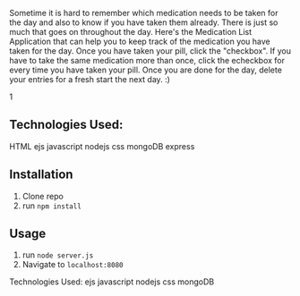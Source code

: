 Sometime it is hard to remember which medication needs to be taken for the day and also to know if you have taken them already. There is just so much that goes on throughout the day.
Here's the Medication List Application that can help you to keep track of the medication you have taken for the day. Once you have taken your pill, click the "checkbox". If you have to take the same medication more than once, click the echeckbox for every time you have taken your pill. Once you are done for the day, delete your entries for a fresh start the next day. :)

1[](background.png)

## Technologies Used:
HTML
ejs
javascript
nodejs
css
mongoDB
express


## Installation

1. Clone repo
2. run `npm install`

## Usage

1. run `node server.js`
2. Navigate to `localhost:8080`



Technologies Used:
ejs
javascript
nodejs
css
mongoDB
